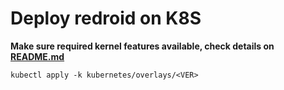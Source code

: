 # Deploy redroid on K8S

**Make sure required kernel features available, check details on [README.md](README.md)**

```
kubectl apply -k kubernetes/overlays/<VER>
```
